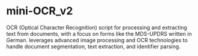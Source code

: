 # mini-OCR_v2
OCR (Optical Character Recognition) script for processing and extracting text from documents, with a focus on forms like the MDS-UPDRS written in German. leverages advanced image processing and OCR technologies to handle document segmentation, text extraction, and identifier parsing.
